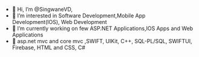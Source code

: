- 👋 Hi, I’m @SingwaneVD,
- 👀 I’m interested in Software Development,Mobile App Development(IOS), Web Development
- 🌱 I’m currently working on few ASP.NET Applications,IOS Apps and Web Applications
- 🧠 asp.net mvc and core mvc ,SWIFT, UIKit, C++, SQL-PL/SQL, SWIFTUI, Firebase, HTML and CSS, C#
<!---
SingwaneVD/SingwaneVD is a ✨ special ✨ repository because its `README.md` (this file) appears on your GitHub profile.
You can click the Preview link to take a look at your changes.
--->

